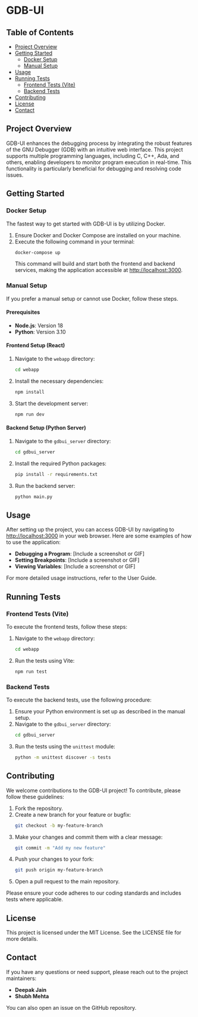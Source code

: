 # GDB-UI

## Table of Contents
- [Project Overview](#project-overview)
- [Getting Started](#getting-started)
    - [Docker Setup](#docker-setup)
    - [Manual Setup](#manual-setup)
- [Usage](#usage)
- [Running Tests](#running-tests)
    - [Frontend Tests (Vite)](#frontend-tests-vite)
    - [Backend Tests](#backend-tests)
- [Contributing](#contributing)
- [License](#license)
- [Contact](#contact)

## Project Overview

GDB-UI enhances the debugging process by integrating the robust features of the GNU Debugger (GDB) with an intuitive web interface. This project supports multiple programming languages, including C, C++, Ada, and others, enabling developers to monitor program execution in real-time. This functionality is particularly beneficial for debugging and resolving code issues.

## Getting Started

### Docker Setup
The fastest way to get started with GDB-UI is by utilizing Docker.

1. Ensure Docker and Docker Compose are installed on your machine.
2. Execute the following command in your terminal:
     ```sh
     docker-compose up
     ```
     This command will build and start both the frontend and backend services, making the application accessible at [http://localhost:3000](http://localhost:3000).

### Manual Setup
If you prefer a manual setup or cannot use Docker, follow these steps.

#### Prerequisites
- **Node.js**: Version 18
- **Python**: Version 3.10

#### Frontend Setup (React)
1. Navigate to the `webapp` directory:
     ```sh
     cd webapp
     ```
2. Install the necessary dependencies:
     ```sh
     npm install
     ```
3. Start the development server:
     ```sh
     npm run dev
     ```

#### Backend Setup (Python Server)
1. Navigate to the `gdbui_server` directory:
     ```sh
     cd gdbui_server
     ```
2. Install the required Python packages:
     ```sh
     pip install -r requirements.txt
     ```
3. Run the backend server:
     ```sh
     python main.py
     ```

## Usage
After setting up the project, you can access GDB-UI by navigating to [http://localhost:3000](http://localhost:3000) in your web browser. Here are some examples of how to use the application:

- **Debugging a Program**: [Include a screenshot or GIF]
- **Setting Breakpoints**: [Include a screenshot or GIF]
- **Viewing Variables**: [Include a screenshot or GIF]

For more detailed usage instructions, refer to the User Guide.

## Running Tests

### Frontend Tests (Vite)
To execute the frontend tests, follow these steps:

1. Navigate to the `webapp` directory:
     ```sh
     cd webapp
     ```
2. Run the tests using Vite:
     ```sh
     npm run test
     ```

### Backend Tests
To execute the backend tests, use the following procedure:

1. Ensure your Python environment is set up as described in the manual setup.
2. Navigate to the `gdbui_server` directory:
     ```sh
     cd gdbui_server
     ```
3. Run the tests using the `unittest` module:
     ```sh
     python -m unittest discover -s tests
     ```

## Contributing
We welcome contributions to the GDB-UI project! To contribute, please follow these guidelines:

1. Fork the repository.
2. Create a new branch for your feature or bugfix:
     ```sh
     git checkout -b my-feature-branch
     ```
3. Make your changes and commit them with a clear message:
     ```sh
     git commit -m "Add my new feature"
     ```
4. Push your changes to your fork:
     ```sh
     git push origin my-feature-branch
     ```
5. Open a pull request to the main repository.

Please ensure your code adheres to our coding standards and includes tests where applicable.

## License
This project is licensed under the MIT License. See the LICENSE file for more details.

## Contact
If you have any questions or need support, please reach out to the project maintainers:

- **Deepak Jain**
- **Shubh Mehta**

You can also open an issue on the GitHub repository.